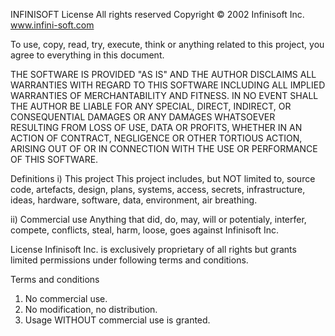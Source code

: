 INFINISOFT License
All rights reserved
Copyright © 2002 Infinisoft Inc.
www.infini-soft.com

To use, copy, read, try, execute, think or anything related to this project, you agree to everything in this document.

THE SOFTWARE IS PROVIDED "AS IS" AND THE AUTHOR DISCLAIMS ALL WARRANTIES WITH REGARD TO THIS SOFTWARE INCLUDING ALL IMPLIED WARRANTIES OF MERCHANTABILITY AND FITNESS. IN NO EVENT SHALL THE AUTHOR BE LIABLE FOR ANY SPECIAL, DIRECT, INDIRECT, OR CONSEQUENTIAL DAMAGES OR ANY DAMAGES WHATSOEVER RESULTING FROM LOSS OF USE, DATA OR PROFITS, WHETHER IN AN ACTION OF CONTRACT, NEGLIGENCE OR OTHER TORTIOUS ACTION, ARISING OUT OF OR IN CONNECTION WITH THE USE OR PERFORMANCE OF THIS SOFTWARE.

Definitions
i) This project
This project includes, but NOT limited to, source code, artefacts, design, plans, systems, access, secrets, infrastructure, ideas, hardware, software, data, environment, air breathing.

ii) Commercial use
Anything that did, do, may, will or potentialy, interfer, compete, conflicts, steal, harm, loose, goes against Infinisoft Inc.

License
Infinisoft Inc. is exclusively proprietary of all rights but grants limited permissions under following terms and conditions.

Terms and conditions
1. No commercial use.
2. No modification, no distribution.
3. Usage WITHOUT commercial use is granted.
